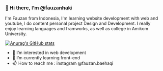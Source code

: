 ### 👋 Hi there, I’m @fauzanhaki

I'm Fauzan from Indonesia, I'm learning website development with web and youtube, I do content personal project Design and Development. I really enjoy learning languages and framworks, as well as college in Amikom University.

[![Anurag's GitHub stats](https://github-readme-stats.vercel.app/api?username=fauzanhaki)](https://github.com/anuraghazra/github-readme-stats)

- 👀 I’m interested in web development 
- 🌱 I’m currently learning front-end 
- 📫 How to reach me : instagram @fauzan.baehaqi

<!---
fauzanhaki/fauzanhaki is a ✨ special ✨ repository because its `README.md` (this file) appears on your GitHub profile.
You can click the Preview link to take a look at your changes.
--->
